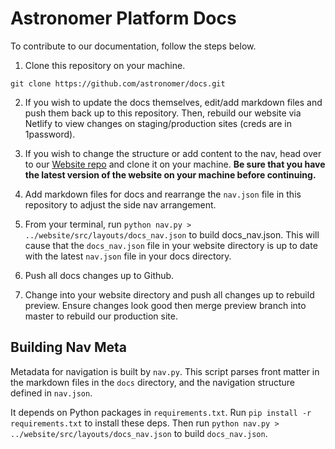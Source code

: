 # Astronomer Platform Docs

To contribute to our documentation, follow the steps below.

1. Clone this repository on your machine.

`git clone https://github.com/astronomer/docs.git`

2. If you wish to update the docs themselves, edit/add markdown files and push them back up to this repository. Then, rebuild our website via Netlify to view changes on staging/production sites (creds are in 1password).

2. If you wish to change the structure or add content to the nav, head over to our [Website repo](https://github.com/astronomer/website) and clone it on your machine. **Be sure that you have the latest version of the website on your machine before continuing.**

3. Add markdown files for docs and rearrange the `nav.json` file in this repository to adjust the side nav arrangement.

4. From your terminal, run `python nav.py > ../website/src/layouts/docs_nav.json` to build docs_nav.json. This will cause that the `docs_nav.json` file in your website directory is up to date with the latest `nav.json` file in your docs directory.

5. Push all docs changes up to Github.

6. Change into your website directory and push all changes up to rebuild preview. Ensure changes look good then merge preview branch into master to rebuild our production site.

## Building Nav Meta

Metadata for navigation is built by `nav.py`. This script parses front matter in the markdown files in the `docs` directory, and the navigation structure defined in `nav.json`.

It depends on Python packages in `requirements.txt`. Run `pip install -r requirements.txt` to install these deps. Then run `python nav.py > ../website/src/layouts/docs_nav.json` to build `docs_nav.json`.
